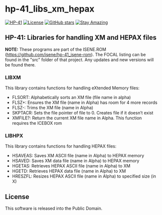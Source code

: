 # hp-41_libs_xm_hepax

[![HP-41](https://img.shields.io/badge/HP--41-Calculator-orange)](https://en.wikipedia.org/wiki/HP-41C)
[![License](https://img.shields.io/badge/License-Public%20Domain-brightgreen.svg)](https://unlicense.org/)
[![GitHub stars](https://img.shields.io/github/stars/isene/hp-41_libs_xm_hepax.svg)](https://github.com/isene/hp-41_libs_xm_hepax/stargazers)
[![Stay Amazing](https://img.shields.io/badge/Stay-Amazing-blue.svg)](https://isene.org)

## HP-41: Libraries for handling XM and HEPAX files

**NOTE:** These programs are part of the ISENE.ROM (https://github.com/isene/hp-41_isene-rom). The FOCAL listing can be found in the "src" folder of that project. Any updates and new versions will be found there.

### LIBXM

This library contains functions for handling eXtended Memory files:

* FLSORT: Alphabetically sorts an XM file (file name in alpha)
* FLSZ+: Ensures the XM file (name in Alpha) has room for 4 more records
* FLSZ-: Trims the XM file (name in Alpha)
* SKPTACR: Sets the file pointer of file to 0. Creates file if it doesn’t exist
* XMFILE?: Return the current XM file name in Alpha. This function requires the ICEBOX rom

### LIBHPX

This library contains functions for handling HEPAX files:

* HSAVEAS: Saves XM ASCII file (name in Alpha) to HEPAX memory
* HSAVED: Saves XM data file (name in Alpha) to HEPAX memory
* HGETAS: Retrieves HEPAX ASCII file (name in Alpha) to XM
* HGETD: Retrieves HEPAX data file (name in Alpha) to XM
* HRESZFL: Resizes HEPAX ASCII file (name in Alpha) to specified size (in X)

## License
This software is released into the Public Domain.

